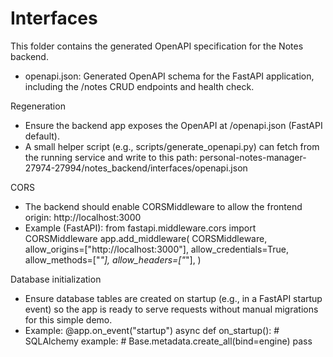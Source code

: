 # Interfaces

This folder contains the generated OpenAPI specification for the Notes backend.

- openapi.json: Generated OpenAPI schema for the FastAPI application, including the /notes CRUD endpoints and health check.

Regeneration
- Ensure the backend app exposes the OpenAPI at /openapi.json (FastAPI default).
- A small helper script (e.g., scripts/generate_openapi.py) can fetch from the running service and write to this path:
  personal-notes-manager-27974-27994/notes_backend/interfaces/openapi.json

CORS
- The backend should enable CORSMiddleware to allow the frontend origin:
  http://localhost:3000
- Example (FastAPI):
  from fastapi.middleware.cors import CORSMiddleware
  app.add_middleware(
      CORSMiddleware,
      allow_origins=["http://localhost:3000"],
      allow_credentials=True,
      allow_methods=["*"],
      allow_headers=["*"],
  )

Database initialization
- Ensure database tables are created on startup (e.g., in a FastAPI startup event) so the app is ready to serve requests without manual migrations for this simple demo.
- Example:
  @app.on_event("startup")
  async def on_startup():
      # SQLAlchemy example:
      # Base.metadata.create_all(bind=engine)
      pass
